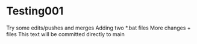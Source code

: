 # Testing001
Try some edits/pushes and merges
Adding two *.bat files
More changes + files
This text will be committed directly to main
